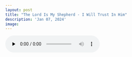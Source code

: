 ```yaml
---
layout: post
title: "The Lord Is My Shepherd - I Will Trust In Him"
description: 'Jan 07, 2024'
image:
---
```


<audio controls preload="none">
  <source src="assets/audio/fbc_2024-01-07_sermon.mp3" type="audio/mp3">
Your browser does not support the audio element.
</audio>
